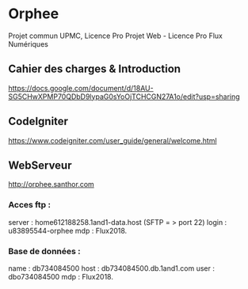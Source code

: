 # Orphee
Projet commun UPMC, Licence Pro Projet Web - Licence Pro Flux Numériques

## Cahier des charges & Introduction

https://docs.google.com/document/d/18AU-SG5CHwXPMP70QDbD9lypaG0sYoOjTCHCGN27A1o/edit?usp=sharing

## CodeIgniter
https://www.codeigniter.com/user_guide/general/welcome.html

## WebServeur
http://orphee.santhor.com

### Acces ftp :

server :	home612188258.1and1-data.host
(SFTP = > port 22)
login : 	u83895544-orphee
mdp : 	Flux2018.

### Base de données :

name :	db734084500
host :	db734084500.db.1and1.com
user :	dbo734084500
mdp :	Flux2018.
